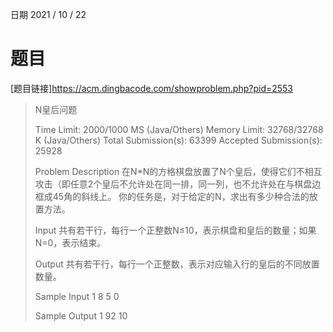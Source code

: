 日期 2021 / 10 / 22
# 题目
[题目链接]<https://acm.dingbacode.com/showproblem.php?pid=2553>
> N皇后问题
>
> Time Limit: 2000/1000 MS (Java/Others)    Memory Limit: 32768/32768 K (Java/Others)
> Total Submission(s): 63399    Accepted Submission(s): 25928
> 
> 
> Problem Description
> 在N*N的方格棋盘放置了N个皇后，使得它们不相互攻击（即任意2个皇后不允许处在同一排，同一列，也不允许处在与棋盘边框成45角的斜线上。
> 你的任务是，对于给定的N，求出有多少种合法的放置方法。
> 
>  
> 
> Input
> 共有若干行，每行一个正整数N≤10，表示棋盘和皇后的数量；如果N=0，表示结束。
>   
> 
> Output
> 共有若干行，每行一个正整数，表示对应输入行的皇后的不同放置数量。
> 
> 
> Sample Input
> 1
> 8
> 5
> 0
> 
>  
> 
> Sample Output
> 1
> 92
> 10

## 
